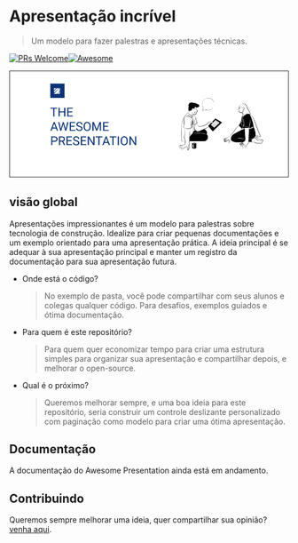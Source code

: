 # Apresentação incrível

> Um modelo para fazer palestras e apresentações técnicas.

[![PRs Welcome](https://img.shields.io/badge/PRs-welcome-brightgreen.svg?style=shields)](http://makeapullrequest.com)[![Awesome](https://cdn.rawgit.com/sindresorhus/awesome/d7305f38d29fed78fa85652e3a63e154dd8e8829/media/badge.svg)](https://github.com/sindresorhus/awesome#readme)

<img src="./assets/presentation-cover.png" alt="Awesome cover" />

## visão global

Apresentações impressionantes é um modelo para palestras sobre tecnologia de construção. Idealize para criar pequenas documentações e um exemplo orientado para uma apresentação prática.
A ideia principal é se adequar à sua apresentação principal e manter um registro da documentação para sua apresentação futura.

-   Onde está o código?
    > No exemplo de pasta, você pode compartilhar com seus alunos e colegas qualquer código. Para desafios, exemplos guiados e ótima documentação.

-   Para quem é este repositório?
    > Para quem quer economizar tempo para criar uma estrutura simples para organizar sua apresentação e compartilhar depois, e melhorar o open-source.

-   Qual é o próximo?
    > Queremos melhorar sempre, e uma boa ideia para este repositório, seria construir um controle deslizante personalizado com paginação como modelo para criar uma ótima apresentação.

## Documentação

A documentação do Awesome Presentation ainda está em andamento.

## Contribuindo

Queremos sempre melhorar uma ideia, quer compartilhar sua opinião?[venha aqui](https://github.com/CofferHub/awesome-presentation/issues).
